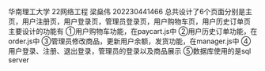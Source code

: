 华南理工大学 22网络工程 梁燊伟 202230441466
总共设计了6个页面分别是主页，用户注册页，用户登录页，管理员登录页，用户购物车页，用户历史订单页
主要设计的功能有
①用户购物车功能，在paycart.js中
②用户历史订单功能，在order.js中
③管理员修改商品，更新用户余额，发货功能，在manager.js中
④用户登录、注册、退出登录，管理员的登录以及商品展示
⑤数据库使用的是sql server
